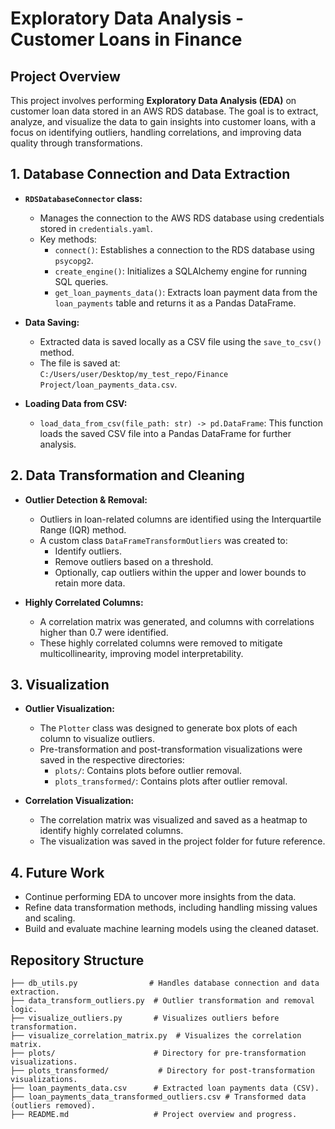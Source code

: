 # Exploratory Data Analysis - Customer Loans in Finance

## Project Overview

This project involves performing **Exploratory Data Analysis (EDA)** on customer loan data stored in an AWS RDS database. The goal is to extract, analyze, and visualize the data to gain insights into customer loans, with a focus on identifying outliers, handling correlations, and improving data quality through transformations.

## 1. Database Connection and Data Extraction

- **`RDSDatabaseConnector` class:**
  - Manages the connection to the AWS RDS database using credentials stored in `credentials.yaml`.
  - Key methods:
    - `connect()`: Establishes a connection to the RDS database using `psycopg2`.
    - `create_engine()`: Initializes a SQLAlchemy engine for running SQL queries.
    - `get_loan_payments_data()`: Extracts loan payment data from the `loan_payments` table and returns it as a Pandas DataFrame.

- **Data Saving:**
  - Extracted data is saved locally as a CSV file using the `save_to_csv()` method.
  - The file is saved at:  
    `C:/Users/user/Desktop/my_test_repo/Finance Project/loan_payments_data.csv`.

- **Loading Data from CSV:**
  - `load_data_from_csv(file_path: str) -> pd.DataFrame`: This function loads the saved CSV file into a Pandas DataFrame for further analysis.

## 2. Data Transformation and Cleaning

- **Outlier Detection & Removal:**
  - Outliers in loan-related columns are identified using the Interquartile Range (IQR) method.
  - A custom class `DataFrameTransformOutliers` was created to:
    - Identify outliers.
    - Remove outliers based on a threshold.
    - Optionally, cap outliers within the upper and lower bounds to retain more data.

- **Highly Correlated Columns:**
  - A correlation matrix was generated, and columns with correlations higher than 0.7 were identified.
  - These highly correlated columns were removed to mitigate multicollinearity, improving model interpretability.

## 3. Visualization

- **Outlier Visualization:**
  - The `Plotter` class was designed to generate box plots of each column to visualize outliers.
  - Pre-transformation and post-transformation visualizations were saved in the respective directories:
    - `plots/`: Contains plots before outlier removal.
    - `plots_transformed/`: Contains plots after outlier removal.

- **Correlation Visualization:**
  - The correlation matrix was visualized and saved as a heatmap to identify highly correlated columns.
  - The visualization was saved in the project folder for future reference.

## 4. Future Work

- Continue performing EDA to uncover more insights from the data.
- Refine data transformation methods, including handling missing values and scaling.
- Build and evaluate machine learning models using the cleaned dataset.

## Repository Structure

```plaintext
├── db_utils.py                # Handles database connection and data extraction.
├── data_transform_outliers.py  # Outlier transformation and removal logic.
├── visualize_outliers.py       # Visualizes outliers before transformation.
├── visualize_correlation_matrix.py  # Visualizes the correlation matrix.
├── plots/                      # Directory for pre-transformation visualizations.
├── plots_transformed/           # Directory for post-transformation visualizations.
├── loan_payments_data.csv      # Extracted loan payments data (CSV).
├── loan_payments_data_transformed_outliers.csv # Transformed data (outliers removed).
├── README.md                   # Project overview and progress.
